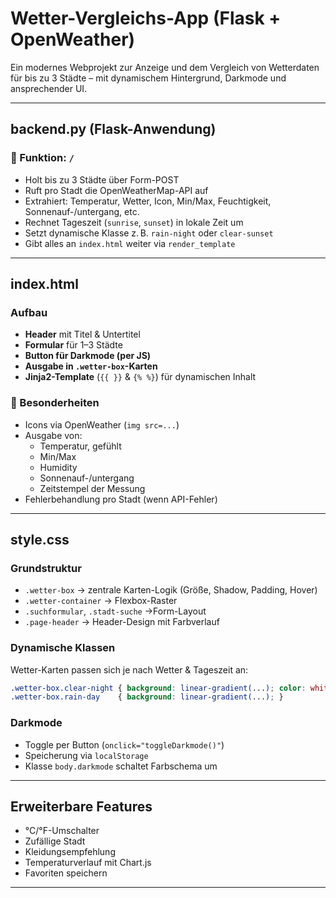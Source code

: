 
#  Wetter-Vergleichs-App (Flask + OpenWeather)

Ein modernes Webprojekt zur Anzeige und dem Vergleich von Wetterdaten für bis zu 3 Städte – mit dynamischem Hintergrund, Darkmode und ansprechender UI.

---

##  backend.py (Flask-Anwendung)

### 🔹 Funktion: `/`
- Holt bis zu 3 Städte über Form-POST
- Ruft pro Stadt die OpenWeatherMap-API auf
- Extrahiert: Temperatur, Wetter, Icon, Min/Max, Feuchtigkeit, Sonnenauf-/untergang, etc.
- Rechnet Tageszeit (`sunrise`, `sunset`) in lokale Zeit um
- Setzt dynamische Klasse z. B. `rain-night` oder `clear-sunset`
- Gibt alles an `index.html` weiter via `render_template`

---

##  index.html

###  Aufbau
- **Header** mit Titel & Untertitel
- **Formular** für 1–3 Städte
- **Button für Darkmode (per JS)**
- **Ausgabe in `.wetter-box`-Karten**
- **Jinja2-Template** (`{{ }}` & `{% %}`) für dynamischen Inhalt

### 🔹 Besonderheiten
- Icons via OpenWeather (`img src=...`)
- Ausgabe von:
  - Temperatur, gefühlt
  - Min/Max
  - Humidity
  - Sonnenauf-/untergang
  - Zeitstempel der Messung
- Fehlerbehandlung pro Stadt (wenn API-Fehler)

---

## style.css

###  Grundstruktur

- `.wetter-box` -> zentrale Karten-Logik (Größe, Shadow, Padding, Hover)
- `.wetter-container` -> Flexbox-Raster
- `.suchformular`, `.stadt-suche` ->Form-Layout
- `.page-header` -> Header-Design mit Farbverlauf

###  Dynamische Klassen

Wetter-Karten passen sich je nach Wetter & Tageszeit an:

```css
.wetter-box.clear-night { background: linear-gradient(...); color: white; }
.wetter-box.rain-day    { background: linear-gradient(...); }
```

###  Darkmode

- Toggle per Button (`onclick="toggleDarkmode()"`)
- Speicherung via `localStorage`
- Klasse `body.darkmode` schaltet Farbschema um

---

##  Erweiterbare Features

- °C/°F-Umschalter
- Zufällige Stadt
- Kleidungsempfehlung
- Temperaturverlauf mit Chart.js
- Favoriten speichern

---

